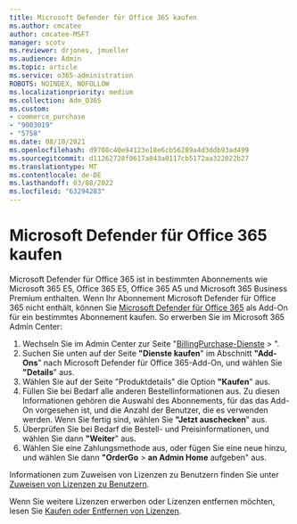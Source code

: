 ```yaml
---
title: Microsoft Defender für Office 365 kaufen
ms.author: cmcatee
author: cmcatee-MSFT
manager: scotv
ms.reviewer: drjones, jmueller
ms.audience: Admin
ms.topic: article
ms.service: o365-administration
ROBOTS: NOINDEX, NOFOLLOW
ms.localizationpriority: medium
ms.collection: Adm_O365
ms.custom:
- commerce_purchase
- "9003019"
- "5758"
ms.date: 08/10/2021
ms.openlocfilehash: d9708c40e94123e18e6cb56289a4d3ddb93ad499
ms.sourcegitcommit: d11262728f0617a843a0117cb5172aa322022b27
ms.translationtype: MT
ms.contentlocale: de-DE
ms.lasthandoff: 03/08/2022
ms.locfileid: "63294283"
---
```

# <a name="purchase-microsoft-defender-for-office-365"></a>Microsoft Defender für Office 365 kaufen

Microsoft Defender für Office 365 ist in bestimmten Abonnements wie Microsoft 365 E5, Office 365 E5, Office 365 A5 und Microsoft 365 Business Premium enthalten. Wenn Ihr Abonnement Microsoft Defender für Office 365 nicht enthält, können Sie [Microsoft Defender für Office 365](https://docs.microsoft.com/microsoft-365/security/office-365-security/office-365-atp) als Add-On für ein bestimmtes Abonnement kaufen. So erwerben Sie im Microsoft 365 Admin Center:

1. Wechseln Sie im Admin Center zur Seite "[BillingPurchase-Dienste](https://go.microsoft.com/fwlink/p/?linkid=868433) > ".
2. Suchen Sie unten auf der Seite **"Dienste kaufen**" im Abschnitt **"Add-Ons**" nach Microsoft Defender für Office 365-Add-On, und wählen Sie **"Details**" aus.
3. Wählen Sie auf der Seite "Produktdetails" die Option **"Kaufen**" aus.
4. Füllen Sie bei Bedarf alle anderen Bestellinformationen aus. Zu diesen Informationen gehören die Auswahl des Abonnements, für das das Add-On vorgesehen ist, und die Anzahl der Benutzer, die es verwenden werden. Wenn Sie fertig sind, wählen Sie **"Jetzt auschecken**" aus.
5. Überprüfen Sie bei Bedarf die Bestell- und Preisinformationen, und wählen Sie dann **"Weiter**" aus.
6. Wählen Sie eine Zahlungsmethode aus, oder fügen Sie eine neue hinzu, und wählen Sie dann **"OrderGo** >  **an Admin Home** aufgeben" aus.

Informationen zum Zuweisen von Lizenzen zu Benutzern finden Sie unter [Zuweisen von Lizenzen zu Benutzern](https://docs.microsoft.com/microsoft-365/admin/manage/assign-licenses-to-users).

Wenn Sie weitere Lizenzen erwerben oder Lizenzen entfernen möchten, lesen Sie [Kaufen oder Entfernen von Lizenzen](https://docs.microsoft.com/microsoft-365/commerce/licenses/buy-licenses#buy-or-remove-licenses-for-your-business-subscription).